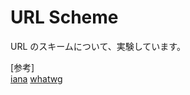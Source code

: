 # URL Scheme

URL のスキームについて、実験しています。

[参考]  
[iana](https://www.iana.org/assignments/uri-schemes/uri-schemes.xhtml)
[whatwg](https://url.spec.whatwg.org/)

